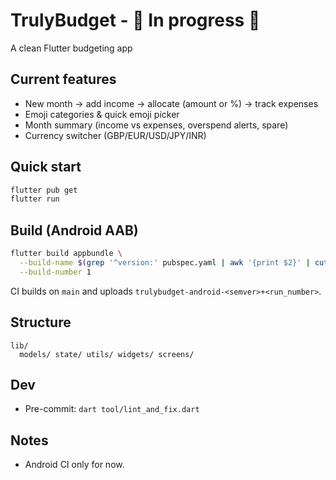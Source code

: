 # TrulyBudget - 🚧 In progress 🚧

A clean Flutter budgeting app

## Current features

* New month → add income → allocate (amount or %) → track expenses
* Emoji categories & quick emoji picker
* Month summary (income vs expenses, overspend alerts, spare)
* Currency switcher (GBP/EUR/USD/JPY/INR)

## Quick start

```bash
flutter pub get
flutter run
```

## Build (Android AAB)

```bash
flutter build appbundle \
  --build-name $(grep '^version:' pubspec.yaml | awk '{print $2}' | cut -d'+' -f1) \
  --build-number 1
```

CI builds on `main` and uploads `trulybudget-android-<semver>+<run_number>`.

## Structure

```
lib/
  models/ state/ utils/ widgets/ screens/
```

## Dev

* Pre-commit: `dart tool/lint_and_fix.dart`

## Notes

* Android CI only for now.
